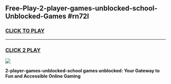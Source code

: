 
## Free-Play-2-player-games-unblocked-school-Unblocked-Games #rn72l
<h3>
<a href="https://news.freeplayer.one?title=2-player-games-unblocked-school&ref=8M">CLICK TO PLAY</a></h3>
<hr>

<h3>
<a href="https://news.freeplayer.one?title=2-player-games-unblocked-school&ref=8M">CLICK 2 PLAY</a>
  
</h3>

<a href="https://news.freeplayer.one?title=2-player-games-unblocked-school&ref=8M"><img src="https://clearcache.store/games.png"></a>


**2-player-games-unblocked-school games unblocked: Your Gateway to Fun and Accessible Online Gaming**
